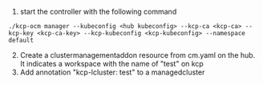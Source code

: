 1. start the controller with the following command
```
./kcp-ocm manager --kubeconfig <hub kubeconfig> --kcp-ca <kcp-ca> --kcp-key <kcp-ca-key> --kcp-kubeconfig <kcp-kubeconfig> --namespace default
```
2. Create a clustermanagementaddon resource from cm.yaml on the hub. It indicates a workspace with the name of "test" on kcp
3. Add annotation "kcp-lcluster: test" to a managedcluster